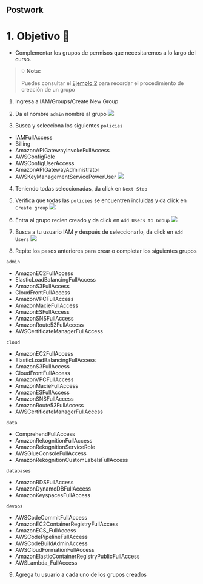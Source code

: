 ## Postwork 

# 1. Objetivo 🎯

- Complementar los grupos de permisos que necesitaremos a lo largo del curso.


>💡 **Nota:**
>
>Puedes consultar el [Ejemplo 2](./Ejemplo%2002/README.md) para recordar el procedimiento de creación de un grupo

1. Ingresa a IAM/Groups/Create New Group
2. Da el nombre `admin` nombre al grupo
<img src="img/1.png"></img>

3. Busca y selecciona los siguientes `policies`
* IAMFullAccess
* Billing
* AmazonAPIGatewayInvokeFullAccess
* AWSConfigRole
* AWSConfigUserAccess
* AmazonAPIGatewayAdministrator
* AWSKeyManagementServicePowerUser
<img src="img/2.png"></img>

4. Teniendo todas seleccionadas, da click en `Next Step`

5. Verifica que todas las `policies` se encuentren incluidas y da click en `Create group`
<img src="img/3.png"></img>

6. Entra al grupo recien creado y da click en `Add Users to Group`
<img src="img/4.png"></img>

7. Busca a tu usuario IAM y después de seleccionarlo, da click en `Add Users`
<img src="img/5.png"></img>

8. Repite los pasos anteriores para crear o completar los siguientes grupos

`admin`
* AmazonEC2FullAccess
* ElasticLoadBalancingFullAccess
* AmazonS3FullAccess
* CloudFrontFullAccess
* AmazonVPCFullAccess
* AmazonMacieFullAccess
* AmazonESFullAccess
* AmazonSNSFullAccess
* AmazonRoute53FullAccess
* AWSCertificateManagerFullAccess

`cloud`
* AmazonEC2FullAccess
* ElasticLoadBalancingFullAccess
* AmazonS3FullAccess
* CloudFrontFullAccess
* AmazonVPCFullAccess
* AmazonMacieFullAccess
* AmazonESFullAccess
* AmazonSNSFullAccess
* AmazonRoute53FullAccess
* AWSCertificateManagerFullAccess

`data`
* ComprehendFullAccess
* AmazonRekognitionFullAccess
* AmazonRekognitionServiceRole
* AWSGlueConsoleFullAccess
* AmazonRekognitionCustomLabelsFullAccess

`databases`
* AmazonRDSFullAccess
* AmazonDynamoDBFullAccess
* AmazonKeyspacesFullAccess

`devops`
* AWSCodeCommitFullAccess
* AmazonEC2ContainerRegistryFullAccess
* AmazonECS_FullAccess
* AWSCodePipelineFullAccess
* AWSCodeBuildAdminAccess
* AWSCloudFormationFullAccess
* AmazonElasticContainerRegistryPublicFullAccess
* AWSLambda_FullAccess

9. Agrega tu usuario a cada uno de los grupos creados